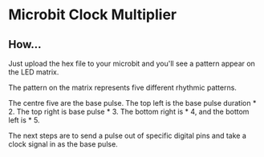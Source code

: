 # Microbit Clock Multiplier

## How…

Just upload the hex file to your microbit and you'll see a pattern appear on the LED matrix. 

The pattern on the matrix represents five different rhythmic patterns.

The centre five are the base pulse. The top left is the base pulse duration * 2. The top right is base pulse * 3. The bottom right is * 4, and the bottom left is * 5.

The next steps are to send a pulse out of specific digital pins and take a clock signal in as the base pulse.
